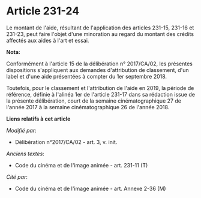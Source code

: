 # Article 231-24

Le montant de l'aide, résultant de l'application des articles 231-15, 231-16 et 231-23, peut faire l'objet d'une minoration
au regard du montant des crédits affectés aux aides à l'art et essai.

**Nota:**

Conformément à l'article 15 de la délibération n° 2017/CA/02, les présentes dispositions s'appliquent aux demandes
d'attribution de classement, d'un label et d'une aide présentées à compter du 1er septembre 2018.

Toutefois, pour le classement et l'attribution de l'aide en 2019, la période de référence, définie à l'alinéa 1er de
l'article 231-17 dans sa rédaction issue de la présente délibération, court de la semaine cinématographique 27 de l'année
2017 à la semaine cinématographique 26 de l'année 2018.

**Liens relatifs à cet article**

_Modifié par_:

  - Délibération n°2017/CA/02 - art. 3, v. init.

_Anciens textes_:

  - Code du cinéma et de l'image animée - art. 231-11 (T)

_Cité par_:

  - Code du cinéma et de l'image animée - art. Annexe 2-36 (M)
